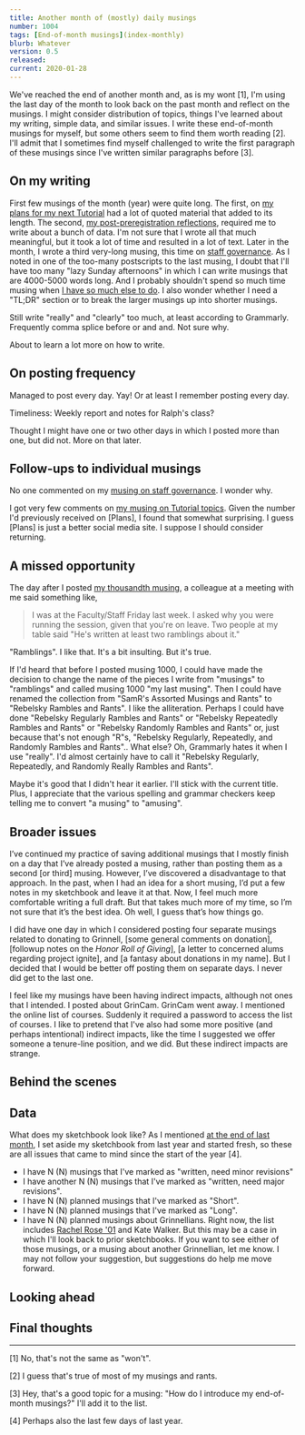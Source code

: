```yaml
---
title: Another month of (mostly) daily musings
number: 1004
tags: [End-of-month musings](index-monthly)
blurb: Whatever
version: 0.5
released:
current: 2020-01-28
---
```

We've reached the end of another month and, as is my wont [1], I'm
using the last day of the month to look back on the past month and
reflect on the musings.  I might consider distribution of topics,
things I've learned about my writing, simple data, and similar
issues.  I write these end-of-month musings for myself, but some
others seem to find them worth reading [2].  I'll admit that I
sometimes find myself challenged to write the first paragraph of
these musings since I've written similar paragraphs before [3].

On my writing
-------------

First few musings of the month (year) were quite long.  The first,
on [my plans for my next Tutorial](next-tutorial-2020-01-01) had a
lot of quoted material that added to its length.  The second, [my
post-preregistration reflections](post-prereg-2020S), required me
to write about a bunch of data.  I'm not sure that I wrote all that
much meaningful, but it took a lot of time and resulted in a lot
of text.  Later in the month, I wrote a third very-long musing,
this time on [staff governance](governance-tenure-2020-01-19).  As
I noted in one of the too-many postscripts to the last musing,
I doubt that I'll have too many "lazy Sunday afternoons" in which
I can write musings that are 4000-5000 words long.  And I probably
shouldn't spend so much time musing when [I have so much else to
do](semester-onslaught-2020-01-14).  I also wonder whether I need
a "TL;DR" section or to break the larger musings up into shorter
musings.

Still write "really" and "clearly" too much, at least according to
Grammarly.  Frequently comma splice before or and and.  Not sure
why.

About to learn a lot more on how to write.

On posting frequency
--------------------

Managed to post every day.  Yay!  Or at least I remember posting every
day.

Timeliness: Weekly report and notes for Ralph's class?

Thought I might have one or two other days in which I posted more than
one, but did not.  More on that later.

Follow-ups to individual musings
--------------------------------

No one commented on my [musing on staff
governance](governance-tenure-2020-01-19).  I wonder why.

I got very few comments on [my musing on Tutorial
topics](next-tutorial-2020-01-01).  Given the number I'd previously
received on [Plans], I found that somewhat surprising.  I guess
[Plans] is just a better social media site. I suppose I should
consider returning.

A missed opportunity
--------------------

The day after I posted [my thousandth musing](musing-1000), a colleague
at a meeting with me said something like,

> I was at the Faculty/Staff Friday last week.  I asked why you were
running the session, given that you're on leave.  Two people at my
table said "He's written at least two ramblings about it."

"Ramblings".  I like that.  It's a bit insulting.  But it's true.

If I'd heard that before I posted musing 1000, I could have made
the decision to change the name of the pieces I write from "musings"
to "ramblings" and called musing 1000 "my last musing".  Then I
could have renamed the collection from "SamR's Assorted Musings and
Rants" to "Rebelsky Rambles and Rants".  I like the alliteration.
Perhaps I could have done "Rebelsky Regularly Rambles and Rants"
or "Rebelsky Repeatedly Rambles and Rants" or "Rebelsky Randomly
Rambles and Rants" or, just because that's not enough "R"s, "Rebelsky
Regularly, Repeatedly, and Randomly Rambles and Rants"..  What else?
Oh, Grammarly hates it when I use "really".  I'd almost certainly
have to call it "Rebelsky Regularly, Repeatedly, and Randomly Really
Rambles and Rants".

Maybe it's good that I didn't hear it earlier.  I'll stick with the
current title.  Plus, I appreciate that the various spelling and
grammar checkers keep telling me to convert "a musing" to "amusing".

Broader issues
--------------

I’ve continued my practice of saving additional musings that I
mostly finish on a day that I’ve already posted a musing, rather
than posting them as a second [or third] musing.  However, I’ve
discovered a disadvantage to that approach. In the past, when I had
an idea for a short musing, I’d put a few notes in my sketchbook
and leave it at that.  Now, I feel much more comfortable writing a
full draft.  But that takes much more of my time, so I’m not sure
that it’s the best idea. Oh well, I guess that’s how things go.

I did have one day in which I considered posting four separate
musings related to donating to Grinnell, [some general comments on
donation], [followup notes on the _Honor Roll of Giving_], [a letter
to concerned alums regarding project ignite], and [a fantasy about
donations in my name].  But I decided that I would be better off
posting them on separate days.  I never did get to the last one.

I feel like my musings have been having indirect impacts, although
not ones that I intended.  I posted about GrinCam.  GrinCam went
away.  I mentioned the online list of courses.  Suddenly it required
a password  to access the list of courses.  I like to pretend that
I've also had some more positive (and perhaps intentional) indirect
impacts, like the time I suggested we offer someone a tenure-line
position, and we did.  But these indirect impacts are strange.

Behind the scenes
-----------------

Data
----

What does my sketchbook look like?  As I mentioned [at the end of
last month](another-month-2019-12), I set aside my sketchbook from
last year and started fresh, so these are all issues that came to
mind since the start of the year [4].

* I have N (N) musings that I've marked as "written, need minor revisions"
* I have another N (N) musings that I've marked as "written, need major
  revisions".
* I have N (N) planned musings that I've marked as "Short".
* I have N (N) planned musings that I've marked as "Long".
* I have N (N) planned musings about Grinnellians.  Right now, the list
  includes [Rachel Rose '01](cool-friends-2020-01-26) and Kate Walker.
  But this may be a case
  in which I'll look back to prior sketchbooks.  If you want to see
  either of those musings, or a musing about another Grinnellian, let
  me know. I may not follow your suggestion, but suggestions do help
  me move forward.

Looking ahead
-------------

Final thoughts
--------------

---

[1] No, that's not the same as "won't".

[2] I guess that's true of most of my musings and rants.

[3] Hey, that's a good topic for a musing: "How do I introduce my end-of-month
musings?"  I'll add it to the list.

[4] Perhaps also the last few days of last year.
